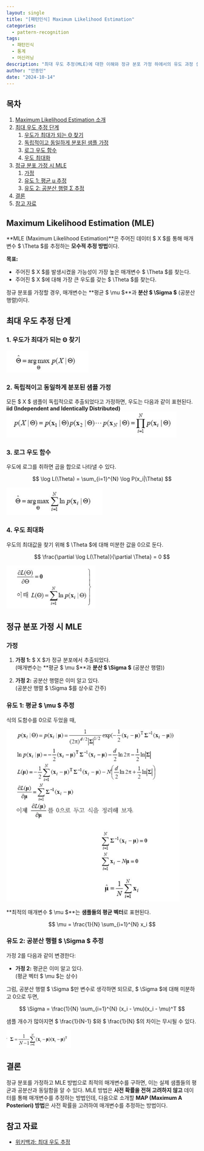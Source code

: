 ```yaml
---
layout: single
title: "[패턴인식] Maximum Likelihood Estimation"
categories:
  - pattern-recognition
tags:
  - 패턴인식
  - 통계
  - 머신러닝
description: "최대 우도 추정(MLE)에 대한 이해와 정규 분포 가정 하에서의 유도 과정 설명"
author: "안종민"
date: "2024-10-14"
---
```


## 목차
1. [Maximum Likelihood Estimation 소개](#maximum-likelihood-estimation-mle)
2. [최대 우도 추정 단계](#최대-우도-추정-단계)
   1. [우도가 최대가 되는 Θ 찾기](#우도가-최대가-되는-Θ-찾기)
   2. [독립적이고 동일하게 분포된 샘플 가정](#독립적이고-동일하게-분포된-샘플-가정)
   3. [로그 우도 함수](#로그-우도-함수)
   4. [우도 최대화](#우도-최대화)
3. [정규 분포 가정 시 MLE](#정규-분포-가정-시-mle)
   1. [가정](#가정)
   2. [유도 1: 평균 μ 추정](#유도-1-평균-μ-추정)
   3. [유도 2: 공분산 행렬 Σ 추정](#유도-2-공분산-행렬-Σ-추정)
4. [결론](#결론)
5. [참고 자료](#참고-자료)

## Maximum Likelihood Estimation (MLE)

**MLE (Maximum Likelihood Estimation)**은 주어진 데이터 $ X $를 통해 매개변수 $ \Theta $를 추정하는 **모수적 추정 방법**이다. 

**목표:**
- 주어진 $ X $를 발생시켰을 가능성이 가장 높은 매개변수 $ \Theta $를 찾는다.
- 주어진 $ X $에 대해 가장 큰 우도를 갖는 $ \Theta $를 찾는다.

정규 분포를 가정할 경우, 매개변수는 **평균 $ \mu $**과 **분산 $ \Sigma $** (공분산 행렬)이다.

## 최대 우도 추정 단계

### 1. 우도가 최대가 되는 Θ 찾기
<img src="/assets/images/mle4.png" alt="Maximum Likelihood Estimation의 첫 번째 단계 다이어그램">

### 2. 독립적이고 동일하게 분포된 샘플 가정
모든 $ X $ 샘플이 독립적으로 추출되었다고 가정하면, 우도는 다음과 같이 표현된다.  
**iid (Independent and Identically Distributed)**  
<img src="/assets/images/mle3.png" alt="독립적이고 동일하게 분포된 샘플의 우도 함수">

### 3. 로그 우도 함수
우도에 로그를 취하면 곱을 합으로 나타낼 수 있다.

$$
\log L(\Theta) = \sum_{i=1}^{N} \log P(x_i|\Theta)
$$

<img src="/assets/images/mle2.png" alt="로그 우도 함수">

### 4. 우도 최대화
우도의 최대값을 찾기 위해 $ \Theta $에 대해 미분한 값을 0으로 둔다.

$$
\frac{\partial \log L(\Theta)}{\partial \Theta} = 0
$$

<img src="/assets/images/mle1.png" alt="우도 함수의 미분">

## 정규 분포 가정 시 MLE

### 가정

1. **가정 1:** $ X $가 정규 분포에서 추출되었다.  
   (매개변수는 **평균 $ \mu $**과 **분산 $ \Sigma $** (공분산 행렬))
   
2. **가정 2:** 공분산 행렬은 이미 알고 있다.  
   (공분산 행렬 $ \Sigma $를 상수로 간주)

### 유도 1: 평균 $ \mu $ 추정

식의 도함수를 0으로 두었을 때,

<img src="/assets/images/mle6.png" alt="평균 벡터의 MLE 유도">

**최적의 매개변수 $ \mu $**는 **샘플들의 평균 벡터**로 표현된다.

$$
\mu = \frac{1}{N} \sum_{i=1}^{N} x_i
$$

### 유도 2: 공분산 행렬 $ \Sigma $ 추정

가정 2를 다음과 같이 변경한다:

- **가정 2:** 평균은 이미 알고 있다.  
  (평균 벡터 $ \mu $는 상수)

그럼, 공분산 행렬 $ \Sigma $만 변수로 생각하면 되므로, $ \Sigma $에 대해 미분하고 0으로 두면,

$$
\Sigma = \frac{1}{N} \sum_{i=1}^{N} (x_i - \mu)(x_i - \mu)^T
$$

샘플 개수가 많아지면 $ \frac{1}{N-1} $와 $ \frac{1}{N} $의 차이는 무시될 수 있다.

<img src="/assets/images/mle5.png" alt="공분산 행렬의 MLE 유도">

## 결론

정규 분포를 가정하고 MLE 방법으로 최적의 매개변수를 구하면, 이는 실제 샘플들의 평균과 공분산과 동일함을 알 수 있다. MLE 방법은 **사전 확률을 전혀 고려하지 않고** 데이터를 통해 매개변수를 추정하는 방법인데, 다음으로 소개할 **MAP (Maximum A Posteriori) 방법**은 사전 확률을 고려하여 매개변수를 추정하는 방법이다.

## 참고 자료

<!-- - [통계학 교과서](https://example.com)  -->
<!-- - [MLE 관련 논문](https://example.com)  -->
- [위키백과: 최대 우도 추정](https://ko.wikipedia.org/wiki/%EB%82%B4%EB%8F%84_%EC%9A%B0%EB%8F%84_%EC%B6%94%EC%A0%95)
<!-- - [StatQuest: Maximum Likelihood Estimation](https://www.youtube.com/watch?v=nc9jA1CDElc) -->
